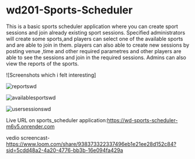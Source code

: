 # wd201-Sports-Scheduler
This is a basic sports scheduler application where you can create sport sessions and join already existing sport sessions.
Specified administrators will create some sports,and players can select one of the available sports and are able to join in them.
players can also able to create new sessions by posting venue ,time and other required parametres and other players are able to see the sessions and join in the required sessions.
Admins can also view the reports of the sports.

![Screenshots which i felt interesting]

![reportswd](https://github.com/saixrr/wd201-Sports-Scheduler/assets/111263091/74b33644-754d-4f37-b8b1-fd9d3797e85b)

![availablesportswd](https://github.com/saixrr/wd201-Sports-Scheduler/assets/111263091/f4df492a-7114-4eeb-9cd8-f8485a69c54b)

![usersessionswd](https://github.com/saixrr/wd201-Sports-Scheduler/assets/111263091/76d620fc-02c5-49be-b38b-df7141b1ae20)


Live URL on sports_scheduler application:https://wd-sports-scheduler-m6v5.onrender.com

vedio screencast-https://www.loom.com/share/938373322337496eb1e21ee28d152c84?sid=5cdd48a2-4a20-4776-bb3b-16e094fa429a



